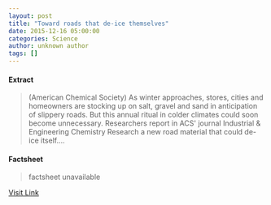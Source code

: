 ```yaml
---
layout: post
title: "Toward roads that de-ice themselves"
date: 2015-12-16 05:00:00
categories: Science
author: unknown author
tags: []
---
```



#### Extract
>(American Chemical Society) As winter approaches, stores, cities and homeowners are stocking up on salt, gravel and sand in anticipation of slippery roads. But this annual ritual in colder climates could soon become unnecessary. Researchers report in ACS' journal Industrial & Engineering Chemistry Research a new road material that could de-ice itself....

#### Factsheet
>factsheet unavailable

[Visit Link](http://www.eurekalert.org/pub_releases/2015-12/acs-trt121615.php)



